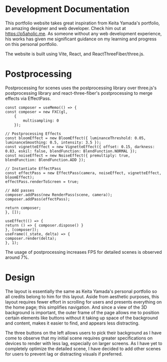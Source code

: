 # Development Documentation

This portfolio website takes great inspiration from Keita Yamada's portfolio, an amazing designer and web developer. Check him out at https://p5aholic.me. As someone without any web development experience, his works has given me significant guidance on my learning and progress on this personal portfolio.

The website is built using Vite, React, and ReactThreeFiber/three.js.

# Postprocessing
Postprocessing for scenes uses the postprocessing library over three.js's postprocessing library and react-three-fiber's postprocessing to merge effects via EffectPass. 
```
const composer = useMemo(() => {
const composer = new FXC(gl,
    {
        multisampling: 0
    });

// Postprocessing Effects
const bloomEffect = new BloomEffect({ luminanceThreshold: 0.05, luminanceSmoothing: 0.5, intensity: 3.5 });
const vignetteEffect = new VignetteEffect({ offset: 0.15, darkness: 0.83, eskil: false, blendFunction: BlendFunction.NORMAL });
const noiseEffect = new NoiseEffect({ premultiply: true, blendFunction: BlendFunction.ADD });

// Instantiate EffectPass
const effectPass = new EffectPass(camera, noiseEffect, vignetteEffect, bloomEffect);
effectPass.renderToScreen = true;

// Add passes
composer.addPass(new RenderPass(scene, camera));
composer.addPass(effectPass);

return composer;
}, []);

useEffect(() => {
return () => { composer.dispose() }
}, [composer]);
useFrame((_state, delta) => {
composer.render(delta);
}, 1);
```
The usage of postprocessing increases FPS for detailed scenes is observed around 7%.

# Design
The layout is essentially the same as Keita Yamada's personal portfolio so all credits belong to him for this layout. Aside from aesthetic purposes, this layout requires fewer effort in scrolling for users and presents everything on the home page; this simplifies navigation. And since a view of the 3D background is important, the outer frame of the page allows me to position certain elements like buttons without it taking up space of the background and content, makes it easier to find, and appears less distracting.

The three buttons on the left allows users to pick their background as I have come to observe that my initial scene requires greater specifications on devices to render with less lag, especially on larger screens. As I have yet to completely optimize the detailed scene, I have decided to add other scenes for users to prevent lag or distracting visuals if preferred.
